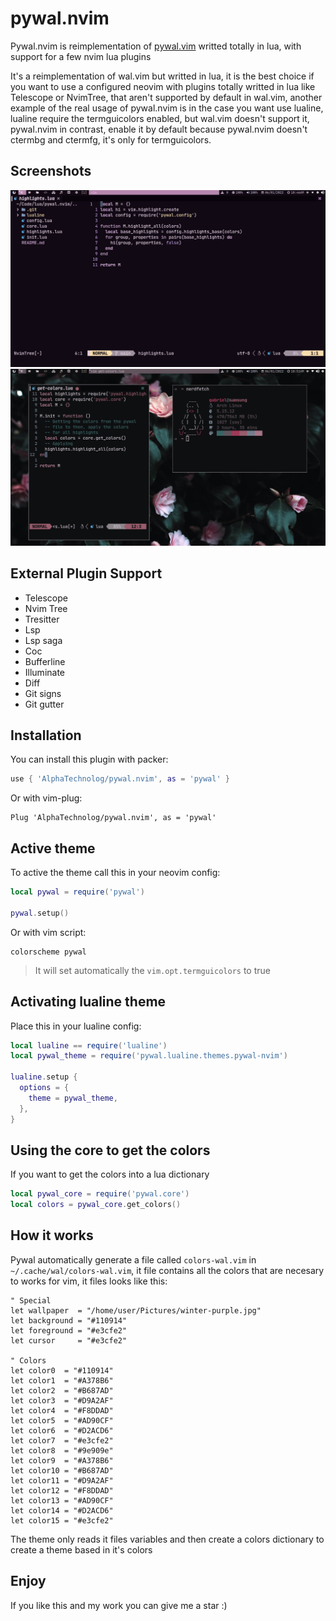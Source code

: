 # pywal.nvim

Pywal.nvim is reimplementation of [pywal.vim](https://github.com/dylanaraps/wal.vim)
writted totally in lua, with support for a few nvim lua plugins

It's a reimplementation of wal.vim but writted in lua, it is the best choice if you want to use a configured neovim with plugins totally writted in lua like Telescope or NvimTree, that aren't supported by default in wal.vim, another example of the real usage of pywal.nvim is in the case you want use lualine, lualine require the termguicolors enabled, but wal.vim doesn't support it, pywal.nvim in contrast, enable it by default because pywal.nvim doesn't ctermbg and ctermfg, it's only for termguicolors.

## Screenshots

![01](./.screenshots/01.png)
![02](./.screenshots/02.png)

## External Plugin Support

- Telescope
- Nvim Tree
- Tresitter
- Lsp
- Lsp saga
- Coc
- Bufferline
- Illuminate
- Diff
- Git signs
- Git gutter

## Installation

You can install this plugin with packer:

```lua
use { 'AlphaTechnolog/pywal.nvim', as = 'pywal' }
```

Or with vim-plug:

```vim
Plug 'AlphaTechnolog/pywal.nvim', as = 'pywal'
```

## Active theme

To active the theme call this in your neovim config:

```lua
local pywal = require('pywal')

pywal.setup()
```

Or with vim script:

```vim
colorscheme pywal
```

> It will set automatically the `vim.opt.termguicolors` to true

## Activating lualine theme

Place this in your lualine config:

```lua
local lualine == require('lualine')
local pywal_theme = require('pywal.lualine.themes.pywal-nvim')

lualine.setup {
  options = {
    theme = pywal_theme,
  },
}
```

## Using the core to get the colors

If you want to get the colors into a lua dictionary

```lua
local pywal_core = require('pywal.core')
local colors = pywal_core.get_colors()
```

## How it works

Pywal automatically generate a file called `colors-wal.vim` in `~/.cache/wal/colors-wal.vim`,
it file contains all the colors that are necesary to works for vim, it files looks
like this:

```vim
" Special
let wallpaper  = "/home/user/Pictures/winter-purple.jpg"
let background = "#110914"
let foreground = "#e3cfe2"
let cursor     = "#e3cfe2"

" Colors
let color0  = "#110914"
let color1  = "#A378B6"
let color2  = "#B687AD"
let color3  = "#D9A2AF"
let color4  = "#F8DDAD"
let color5  = "#AD90CF"
let color6  = "#D2ACD6"
let color7  = "#e3cfe2"
let color8  = "#9e909e"
let color9  = "#A378B6"
let color10 = "#B687AD"
let color11 = "#D9A2AF"
let color12 = "#F8DDAD"
let color13 = "#AD90CF"
let color14 = "#D2ACD6"
let color15 = "#e3cfe2"
```

The theme only reads it files variables and then create a colors dictionary to create
a theme based in it's colors

## Enjoy

If you like this and my work you can give me a star :)
